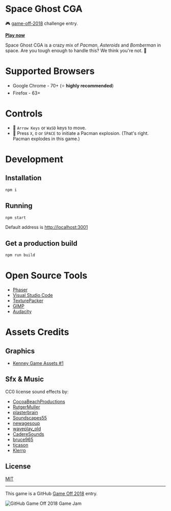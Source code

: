 # Space Ghost CGA

:video_game: [game-off-2018](https://itch.io/jam/game-off-2018) challenge entry. 

[**Play now**](https://kenamick.itch.io/game-off-2018)

Space Ghost CGA is a crazy mix of *Pacman*, *Asteroids* and *Bomberman* in space.
Are you tough enough to handle this? We think you're not. :speak_no_evil:

# Supported Browsers

  * Google Chrome - 70+ (:star: **highly recommended**)
  * Firefox - 63+

# Controls

  * :see_no_evil: `Arrow Keys` or `WaSD` keys to move.
  * :hear_no_evil: Press `X`, `O` or `SPACE` to initiate a Pacman explosion. (That's right. Pacman explodes in this game.)

# Development

## Installation

```sh
npm i
```

## Running

```sh
npm start
```

Default address is <http://localhost:3001>

## Get a production build

```sh
npm run build
```

# Open Source Tools

  * [Phaser](https://phaser.io/)
  * [Visual Studio Code](https://code.visualstudio.com/)
  * [TexturePacker](https://www.codeandweb.com/texturepacker)
  * [GIMP](https://www.gimp.org/downloads/)
  * [Audacity](https://www.audacityteam.org/)

# Assets Credits

## Graphics

  * [Kenney Game Assets #1](https://kenney.itch.io/kenney-game-assets-1)

## Sfx & Music

CC0 license sound effects by:

  * [CocoaBeachProductions](https://freesound.org/people/CocoaBeachProductions/sounds/258357/)
  * [RutgerMuller](https://freesound.org/people/RutgerMuller/sounds/190501/)
  * [plasterbrain](https://freesound.org/people/plasterbrain/sounds/266163/)
  * [Soundscapes55](https://freesound.org/people/Soundscapes55/sounds/435998/)
  * [newagesoup](https://freesound.org/people/newagesoup/sounds/427993/)
  * [waveplay_old](https://freesound.org/people/waveplay_old/sounds/218043/)
  * [CadereSounds](https://freesound.org/people/CadereSounds/sounds/221594/)
  * [bruce965](https://freesound.org/people/bruce965/sounds/425050/)
  * [tjcason](https://freesound.org/people/tjcason/sounds/390475/)
  * [Klerrp](https://freesound.org/people/Klerrp/sounds/121941/)

## License

[MIT](./LICENSE)

---
This game is a GitHub [Game Off 2018](https://itch.io/jam/game-off-2018) entry.

![GitHub Game Off 2018 Game Jam](https://user-images.githubusercontent.com/121322/46698489-1e7bd900-cbcc-11e8-8abb-aef7262c968c.png)
